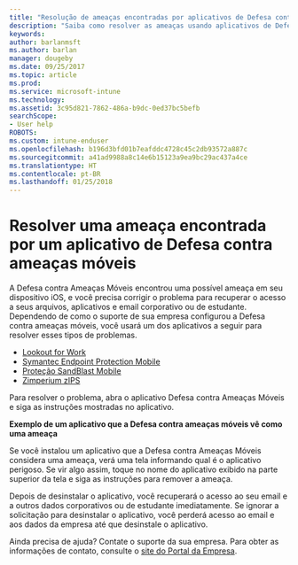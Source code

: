 ```yaml
---
title: "Resolução de ameaças encontradas por aplicativos de Defesa contra Ameaças Móveis no iOS | Microsoft Docs"
description: "Saiba como resolver as ameaças usando aplicativos de Defesa contra ameaças de móveis para iOS."
keywords: 
author: barlanmsft
ms.author: barlan
manager: dougeby
ms.date: 09/25/2017
ms.topic: article
ms.prod: 
ms.service: microsoft-intune
ms.technology: 
ms.assetid: 3c95d821-7862-486a-b9dc-0ed37bc5befb
searchScope:
- User help
ROBOTS: 
ms.custom: intune-enduser
ms.openlocfilehash: b196d3bfd01b7eafddc4728c45c2db93572a887c
ms.sourcegitcommit: a41ad9988a8c14e6b15123a9ea9bc29ac437a4ce
ms.translationtype: HT
ms.contentlocale: pt-BR
ms.lasthandoff: 01/25/2018
---
```

# <a name="resolve-a-threat-found-by-a-mobile-threat-defense-app"></a>Resolver uma ameaça encontrada por um aplicativo de Defesa contra ameaças móveis

A Defesa contra Ameaças Móveis encontrou uma possível ameaça em seu dispositivo iOS, e você precisa corrigir o problema para recuperar o acesso a seus arquivos, aplicativos e email corporativo ou de estudante. Dependendo de como o suporte de sua empresa configurou a Defesa contra ameaças móveis, você usará um dos aplicativos a seguir para resolver esses tipos de problemas.


* [Lookout for Work](you-need-to-resolve-a-threat-found-by-lookout-for-work-ios.md)
* [Symantec Endpoint Protection Mobile](you-need-to-resolve-a-threat-found-by-skycure-ios.md)
* [Proteção SandBlast Mobile](you-need-to-resolve-a-threat-found-by-checkpoint-ios.md)
* [Zimperium zIPS](you-need-to-resolve-a-threat-found-by-zips-ios.md)

Para resolver o problema, abra o aplicativo Defesa contra Ameaças Móveis e siga as instruções mostradas no aplicativo.

**Exemplo de um aplicativo que a Defesa contra ameaças móveis vê como uma ameaça**

Se você instalou um aplicativo que a Defesa contra Ameaças Móveis considera uma ameaça, verá uma tela informando qual é o aplicativo perigoso. Se vir algo assim, toque no nome do aplicativo exibido na parte superior da tela e siga as instruções para remover a ameaça.

Depois de desinstalar o aplicativo, você recuperará o acesso ao seu email e a outros dados corporativos ou de estudante imediatamente. Se ignorar a solicitação para desinstalar o aplicativo, você perderá acesso ao email e aos dados da empresa até que desinstale o aplicativo.

Ainda precisa de ajuda? Contate o suporte da sua empresa. Para obter as informações de contato, consulte o [site do Portal da Empresa](https://portal.manage.microsoft.com#HelpDeskDialog).

